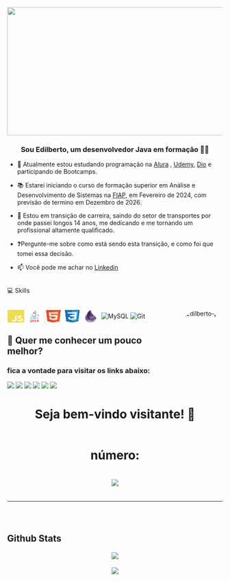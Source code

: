 <div align="center">
<img src="https://gifs.eco.br/wp-content/uploads/2022/09/gifs-de-tecnologia-6.gif" align="center" height="300" width="600" />
</div>  
  

### <div align="center">Sou Edilberto, um desenvolvedor Java em formação 👨‍💻 </div>  
  

- 🔭 Atualmente estou estudando programação na  [Alura](https://github.com/alura-cursos) , [Udemy](https://www.udemy.com/), [Dio](https://www.dio.me/) e participando de Bootcamps.


- 📚 Estarei iniciando o curso de formação superior em Análise e Desenvolvimento de Sistemas na [FIAP](https://www.fiap.com.br/), em Fevereiro de 2024, com previsão de termino em Dezembro de 2026.

  
- 🚚 Estou em transição de carreira, saindo do setor de transportes por onde passei longos 14 anos, me dedicando e me tornando um profissional altamente qualificado.  
  

- ❓Pergunte-me sobre como está sendo esta transição, e como foi que tomei essa decisão.  
  

- 📫 Você pode me achar no  [Linkedin](https://www.linkedin.com/in/edilbertocmorais/)  
  

##
💻 Skills
<div style="display: inline_block"><br>
<img align="center" alt="Edilberto-Js" height="30" width="40" src="https://raw.githubusercontent.com/devicons/devicon/master/icons/javascript/javascript-plain.svg">
<img align="center" alt="Edilberto-JAVA" height="30" width="40" src="https://raw.githubusercontent.com/devicons/devicon/master/icons/java/java-original-wordmark.svg">
<img align="center" alt="Edilberto-HTML" height="30" width="40" src="https://raw.githubusercontent.com/devicons/devicon/master/icons/html5/html5-original.svg">
<img align="center" alt="Edilberto-CSS" height="30" width="40" src="https://raw.githubusercontent.com/devicons/devicon/master/icons/css3/css3-original.svg">
<img align="center" alt="Edilberto-ELIXIR" height="30" width="40" src="https://github.com/devicons/devicon/blob/master/icons/elixir/elixir-original.svg">
<img align="center" alt="MySQL" height="30" width="40" src="https://profilinator.rishav.dev/skills-assets/mysql-original-wordmark.svg" /></a>
<img align="center" alt="Git" height="30" width="40" src="https://profilinator.rishav.dev/skills-assets/git-scm-icon.svg" /></a>


<img align="right" alt="Edilberto-pic" height="150" style="border-radius:50px;" src="https://docmanagement.com.br/wp-content/uploads/2021/01/1-7.jpg">
</div>

##
<div> 
 
 ## 👥 Quer me conhecer um pouco melhor?
  ### fica a vontade para visitar os links abaixo:

<a href="https://www.linkedin.com/in/edilbertocmorais/" target="_blank"><img src="https://img.shields.io/badge/-LinkedIn-%230077B5?style=for-the-badge&logo=linkedin&logoColor=white" target="_blank"></a> 
<a href="https://wa.me/5511981488561" target="_blank"><img src="https://img.shields.io/badge/WhatsApp-25D366?style=for-the-badge&logo=whatsapp&logoColor=white" target="_blank"></a>
<a href = "https://t.me/Edilberto_Morais"><img src="https://img.shields.io/badge/Telegram-2CA5E0?style=for-the-badge&logo=telegram&logoColor=white&logo=discord&logoColor=white" target="_blank"></a>
<a href="https://discord.gg/edilbertocmorais#5753" target="_blank"><img src="https://img.shields.io/badge/Discord-7289DA?style=for-the-badge&logo=discord&logoColor=white" target="_blank"></a> 
<a href = "mailto:edilbertocmorais@gmail.com"><img src="https://img.shields.io/badge/Gmail-D14836?style=for-the-badge&logo=gmail&logoColor=white" target="_blank"></a>
<a href = "https://exercism.org/profiles/EdilbertoMorais"><img src="https://img.shields.io/badge/Exercism-800080?style=for-the-badge&logo=exercism&logoColor=white" target="_blank"></a>

##
</div>
 
 <h1 align="center"
    <p>
Seja bem-vindo visitante! 👋
<br>
<br>
<p align="center">número:</p>
<p align="center"><img align="center"src="https://profile-counter.glitch.me/MariPadilha/count.svg"/></p>
   </p><hr>

</h1>

<br/>  

## Github Stats  
<div align="center"><img src="https://github-readme-stats.vercel.app/api?username=EdilbertoMorais&show_icons=true&count_private=true&hide_border=true" align="center" /></div>  

<br/>

<div align="center">
<img src="https://komarev.com/ghpvc/?username=EdilbertoMorais&&style=flat-square" align="center" />
</div>

